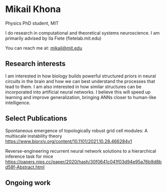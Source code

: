# Mikail Khona
Physics PhD student, MIT

I do research in computational and theoretical systems neuroscience. I am primarily advised by Ila Fiete (fietelab.mit.edu)

You can reach me at: mikail@mit.edu

## Research interests
I am interested in how biology builds powerful structured priors in neural circuits in the brain and how we can best understand the processes that lead to them. I am also interested in how similar structures can be incorporated into artificial neural networks. I believe this will speed up learning and improve generalization, bringing ANNs closer to human-like intelligence.
## Select Publications
Spontaneous emergence of topologically robust grid cell modules: A multiscale instability theory
https://www.biorxiv.org/content/10.1101/2021.10.28.466284v1

Reverse-engineering recurrent neural network solutions to a hierarchical inference task for mice
https://papers.nips.cc/paper/2020/hash/30f0641c041f03d94e95a76b9d8bd58f-Abstract.html

## Ongoing work

